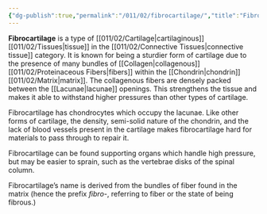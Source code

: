 ```yaml
---
{"dg-publish":true,"permalink":"/011/02/fibrocartilage/","title":"Fibrocartilage","tags":["BIOL422"],"noteIcon":"fallback","created":"2024-09-26T13:45:04.086-07:00","updated":"2024-09-26T15:18:27.454-07:00"}
---
```


**Fibrocartilage** is a type of [[011/02/Cartilage\|cartilaginous]] [[011/02/Tissues\|tissue]] in the [[011/02/Connective Tissues\|connective tissue]] category. It is known for being a sturdier form of cartilage due to the presence of many bundles of [[Collagen\|collagenous]] [[011/02/Proteinaceous Fibers\|fibers]] within the [[Chondrin\|chondrin]] [[011/02/Matrix\|matrix]]. The collagenous fibers are densely packed between the [[Lacunae\|lacunae]] openings. This strengthens the tissue and makes it able to withstand higher pressures than other types of cartilage.

Fibrocartilage has chondrocytes which occupy the lacunae. Like other forms of cartilage, the density, semi-solid nature of the chondrin, and the lack of blood vessels present in the cartilage makes fibrocartilage hard for materials to pass through to repair it.

Fibrocartilage can be found supporting organs which handle high pressure, but may be easier to sprain, such as the vertebrae disks of the spinal column.

Fibrocartilage’s name is derived from the bundles of fiber found in the matrix (hence the prefix *fibro-*, referring to fiber or the state of being fibrous.)
